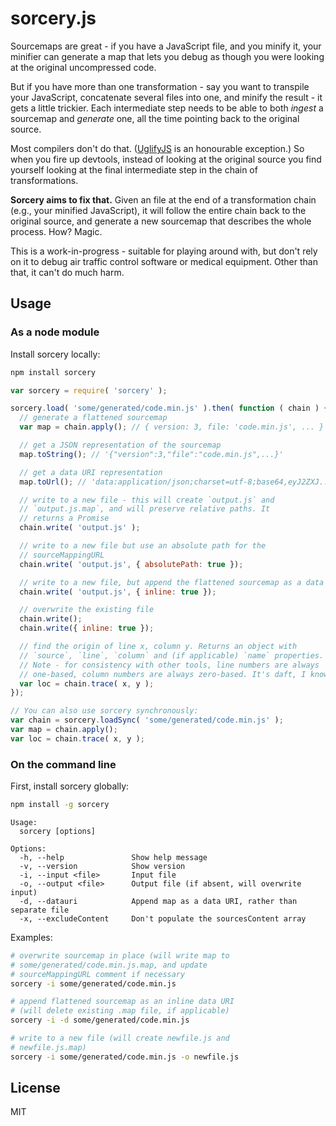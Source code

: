 # sorcery.js

Sourcemaps are great - if you have a JavaScript file, and you minify it, your minifier can generate a map that lets you debug as though you were looking at the original uncompressed code.

But if you have more than one transformation - say you want to transpile your JavaScript, concatenate several files into one, and minify the result - it gets a little trickier. Each intermediate step needs to be able to both *ingest* a sourcemap and *generate* one, all the time pointing back to the original source.

Most compilers don't do that. ([UglifyJS](https://github.com/mishoo/UglifyJS2) is an honourable exception.) So when you fire up devtools, instead of looking at the original source you find yourself looking at the final intermediate step in the chain of transformations.

**Sorcery aims to fix that.** Given an file at the end of a transformation chain (e.g., your minified JavaScript), it will follow the entire chain back to the original source, and generate a new sourcemap that describes the whole process. How? Magic.

This is a work-in-progress - suitable for playing around with, but don't rely on it to debug air traffic control software or medical equipment. Other than that, it can't do much harm.


## Usage

### As a node module

Install sorcery locally:

```bash
npm install sorcery
```

```js
var sorcery = require( 'sorcery' );

sorcery.load( 'some/generated/code.min.js' ).then( function ( chain ) {
  // generate a flattened sourcemap
  var map = chain.apply(); // { version: 3, file: 'code.min.js', ... }

  // get a JSON representation of the sourcemap
  map.toString(); // '{"version":3,"file":"code.min.js",...}'

  // get a data URI representation
  map.toUrl(); // 'data:application/json;charset=utf-8;base64,eyJ2ZXJ...'

  // write to a new file - this will create `output.js` and
  // `output.js.map`, and will preserve relative paths. It
  // returns a Promise
  chain.write( 'output.js' );

  // write to a new file but use an absolute path for the
  // sourceMappingURL
  chain.write( 'output.js', { absolutePath: true });

  // write to a new file, but append the flattened sourcemap as a data URI
  chain.write( 'output.js', { inline: true });

  // overwrite the existing file
  chain.write();
  chain.write({ inline: true });

  // find the origin of line x, column y. Returns an object with
  // `source`, `line`, `column` and (if applicable) `name` properties.
  // Note - for consistency with other tools, line numbers are always
  // one-based, column numbers are always zero-based. It's daft, I know.
  var loc = chain.trace( x, y );
});

// You can also use sorcery synchronously:
var chain = sorcery.loadSync( 'some/generated/code.min.js' );
var map = chain.apply();
var loc = chain.trace( x, y );
```

### On the command line

First, install sorcery globally:

```bash
npm install -g sorcery
```

```
Usage:
  sorcery [options]

Options:
  -h, --help               Show help message
  -v, --version            Show version
  -i, --input <file>       Input file
  -o, --output <file>      Output file (if absent, will overwrite input)
  -d, --datauri            Append map as a data URI, rather than separate file
  -x, --excludeContent     Don't populate the sourcesContent array
```

Examples:

```bash
# overwrite sourcemap in place (will write map to
# some/generated/code.min.js.map, and update
# sourceMappingURL comment if necessary
sorcery -i some/generated/code.min.js

# append flattened sourcemap as an inline data URI
# (will delete existing .map file, if applicable)
sorcery -i -d some/generated/code.min.js

# write to a new file (will create newfile.js and
# newfile.js.map)
sorcery -i some/generated/code.min.js -o newfile.js
```


## License

MIT

